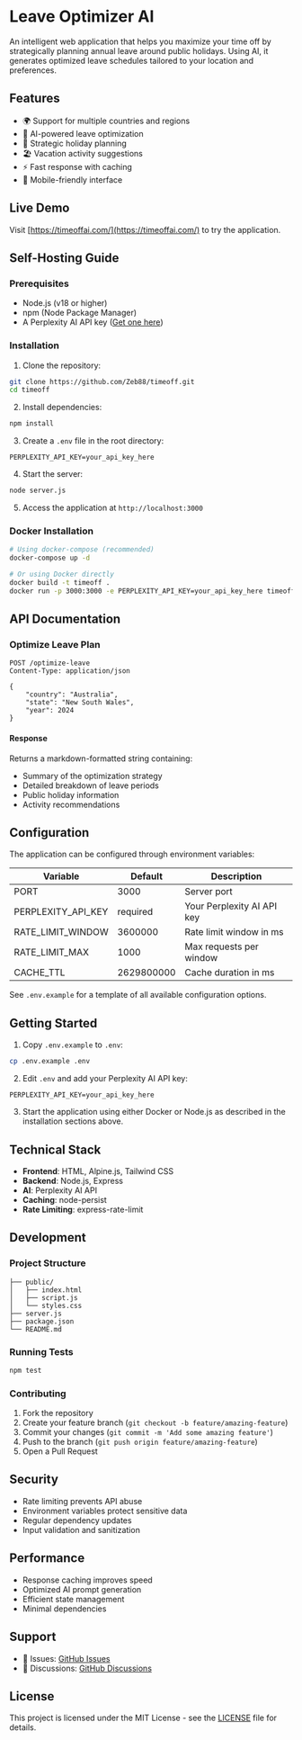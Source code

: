 # Leave Optimizer AI

An intelligent web application that helps you maximize your time off by strategically planning annual leave around public holidays. Using AI, it generates optimized leave schedules tailored to your location and preferences.

## Features

- 🌍 Support for multiple countries and regions
- 🤖 AI-powered leave optimization
- 📅 Strategic holiday planning
- 🏖️ Vacation activity suggestions
- ⚡ Fast response with caching
- 📱 Mobile-friendly interface

## Live Demo

Visit [https://timeoffai.com/](https://timeoffai.com/) to try the application.

## Self-Hosting Guide

### Prerequisites

- Node.js (v18 or higher)
- npm (Node Package Manager)
- A Perplexity AI API key ([Get one here](https://www.perplexity.ai))

### Installation

1. Clone the repository:
```bash
git clone https://github.com/Zeb88/timeoff.git
cd timeoff
```

2. Install dependencies:
```bash
npm install
```

3. Create a `.env` file in the root directory:
```env
PERPLEXITY_API_KEY=your_api_key_here
```

4. Start the server:
```bash
node server.js
```

5. Access the application at `http://localhost:3000`

### Docker Installation

```bash
# Using docker-compose (recommended)
docker-compose up -d

# Or using Docker directly
docker build -t timeoff .
docker run -p 3000:3000 -e PERPLEXITY_API_KEY=your_api_key_here timeoff
```

## API Documentation

### Optimize Leave Plan

```http
POST /optimize-leave
Content-Type: application/json

{
    "country": "Australia",
    "state": "New South Wales",
    "year": 2024
}
```

#### Response

Returns a markdown-formatted string containing:
- Summary of the optimization strategy
- Detailed breakdown of leave periods
- Public holiday information
- Activity recommendations

## Configuration

The application can be configured through environment variables:

| Variable | Default | Description |
|----------|---------|-------------|
| PORT | 3000 | Server port |
| PERPLEXITY_API_KEY | required | Your Perplexity AI API key |
| RATE_LIMIT_WINDOW | 3600000 | Rate limit window in ms |
| RATE_LIMIT_MAX | 1000 | Max requests per window |
| CACHE_TTL | 2629800000 | Cache duration in ms |

See `.env.example` for a template of all available configuration options.

## Getting Started

1. Copy `.env.example` to `.env`:
```bash
cp .env.example .env
```

2. Edit `.env` and add your Perplexity AI API key:
```env
PERPLEXITY_API_KEY=your_api_key_here
```

3. Start the application using either Docker or Node.js as described in the installation sections above.

## Technical Stack

- **Frontend**: HTML, Alpine.js, Tailwind CSS
- **Backend**: Node.js, Express
- **AI**: Perplexity AI API
- **Caching**: node-persist
- **Rate Limiting**: express-rate-limit

## Development

### Project Structure

```
├── public/
│   ├── index.html
│   ├── script.js
│   └── styles.css
├── server.js
├── package.json
└── README.md
```

### Running Tests

```bash
npm test
```

### Contributing

1. Fork the repository
2. Create your feature branch (`git checkout -b feature/amazing-feature`)
3. Commit your changes (`git commit -m 'Add some amazing feature'`)
4. Push to the branch (`git push origin feature/amazing-feature`)
5. Open a Pull Request

## Security

- Rate limiting prevents API abuse
- Environment variables protect sensitive data
- Regular dependency updates
- Input validation and sanitization

## Performance

- Response caching improves speed
- Optimized AI prompt generation
- Efficient state management
- Minimal dependencies

## Support

- 🐛 Issues: [GitHub Issues](https://github.com/Zeb88/timeoff/issues)
- 💬 Discussions: [GitHub Discussions](https://github.com/Zeb88/timeoff/discussions)

## License

This project is licensed under the MIT License - see the [LICENSE](LICENSE) file for details.